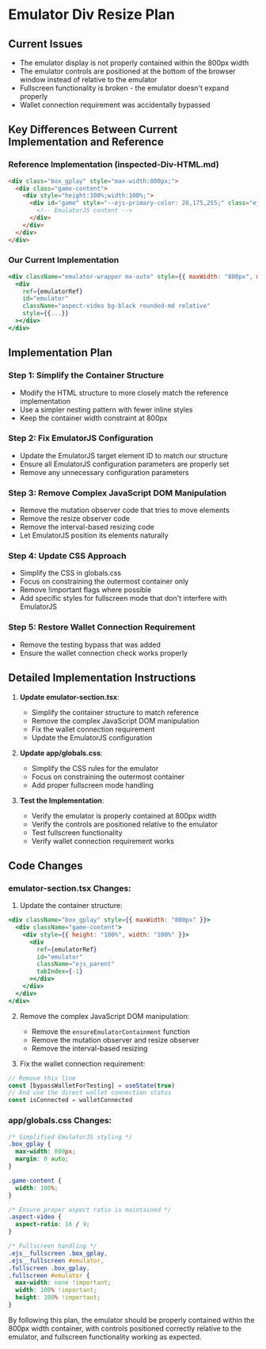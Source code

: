 # Emulator Div Resize Plan

## Current Issues
- The emulator display is not properly contained within the 800px width
- The emulator controls are positioned at the bottom of the browser window instead of relative to the emulator
- Fullscreen functionality is broken - the emulator doesn't expand properly
- Wallet connection requirement was accidentally bypassed

## Key Differences Between Current Implementation and Reference

### Reference Implementation (inspected-Div-HTML.md)
```html
<div class="box_gplay" style="max-width:800px;">
  <div class="game-content">
    <div style="height:100%;width:100%;">
      <div id="game" style="--ejs-primary-color: 26,175,255;" class="ejs_parent ejs_big_screen" tabindex="-1">
        <!-- EmulatorJS content -->
      </div>
    </div>
  </div>
</div>
```

### Our Current Implementation
```jsx
<div className="emulator-wrapper mx-auto" style={{ maxWidth: "800px", margin: "0 auto", position: "relative", overflow: "hidden" }}>
  <div 
    ref={emulatorRef} 
    id="emulator" 
    className="aspect-video bg-black rounded-md relative" 
    style={{...}}
  ></div>
</div>
```

## Implementation Plan

### Step 1: Simplify the Container Structure
- Modify the HTML structure to more closely match the reference implementation
- Use a simpler nesting pattern with fewer inline styles
- Keep the container width constraint at 800px

### Step 2: Fix EmulatorJS Configuration
- Update the EmulatorJS target element ID to match our structure
- Ensure all EmulatorJS configuration parameters are properly set
- Remove any unnecessary configuration parameters

### Step 3: Remove Complex JavaScript DOM Manipulation
- Remove the mutation observer code that tries to move elements
- Remove the resize observer code
- Remove the interval-based resizing code
- Let EmulatorJS position its elements naturally

### Step 4: Update CSS Approach
- Simplify the CSS in globals.css
- Focus on constraining the outermost container only
- Remove !important flags where possible
- Add specific styles for fullscreen mode that don't interfere with EmulatorJS

### Step 5: Restore Wallet Connection Requirement
- Remove the testing bypass that was added
- Ensure the wallet connection check works properly

## Detailed Implementation Instructions

1. **Update emulator-section.tsx**:
   - Simplify the container structure to match reference
   - Remove the complex JavaScript DOM manipulation
   - Fix the wallet connection requirement
   - Update the EmulatorJS configuration

2. **Update app/globals.css**:
   - Simplify the CSS rules for the emulator
   - Focus on constraining the outermost container
   - Add proper fullscreen mode handling

3. **Test the Implementation**:
   - Verify the emulator is properly contained at 800px width
   - Verify the controls are positioned relative to the emulator
   - Test fullscreen functionality
   - Verify wallet connection requirement works

## Code Changes

### emulator-section.tsx Changes:
1. Update the container structure:
```jsx
<div className="box_gplay" style={{ maxWidth: "800px" }}>
  <div className="game-content">
    <div style={{ height: "100%", width: "100%" }}>
      <div 
        ref={emulatorRef} 
        id="emulator" 
        className="ejs_parent" 
        tabIndex={-1}
      ></div>
    </div>
  </div>
</div>
```

2. Remove the complex JavaScript DOM manipulation:
   - Remove the `ensureEmulatorContainment` function
   - Remove the mutation observer and resize observer
   - Remove the interval-based resizing

3. Fix the wallet connection requirement:
```jsx
// Remove this line
const [bypassWalletForTesting] = useState(true)
// And use the direct wallet connection status
const isConnected = walletConnected
```

### app/globals.css Changes:
```css
/* Simplified EmulatorJS styling */
.box_gplay {
  max-width: 800px;
  margin: 0 auto;
}

.game-content {
  width: 100%;
}

/* Ensure proper aspect ratio is maintained */
.aspect-video {
  aspect-ratio: 16 / 9;
}

/* Fullscreen handling */
.ejs__fullscreen .box_gplay,
.ejs__fullscreen #emulator,
.fullscreen .box_gplay,
.fullscreen #emulator {
  max-width: none !important;
  width: 100% !important;
  height: 100% !important;
}
```

By following this plan, the emulator should be properly contained within the 800px width container, with controls positioned correctly relative to the emulator, and fullscreen functionality working as expected.
